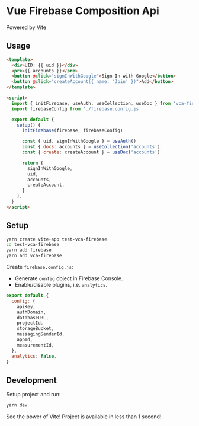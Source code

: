 # Vue Firebase Composition Api

Powered by Vite

## Usage

```html
<template>
  <div>UID: {{ uid }}</div>
  <pre>{{ accounts }}</pre>
  <button @click="signInWithGoogle">Sign In with Google</button>
  <button @click="createAccount({ name: 'Join' })">Add</button>
</template>

<script>
  import { initFirebase, useAuth, useCollection, useDoc } from 'vca-firebase'
  import firebaseConfig from './firebase.config.js'

  export default {
    setup() {
      initFirebase(firebase, firebaseConfig)

      const { uid, signInWithGoogle } = useAuth()
      const { docs: accounts } = useCollection('accounts')
      const { create: createAccount } = useDoc('accounts')

      return {
        signInWithGoogle,
        uid,
        accounts,
        createAccount,
      }
    },
  }
</script>
```

## Setup

```bash
yarn create vite-app test-vca-firebase
cd test-vca-firebase
yarn add firebase
yarn add vca-firebase
```

Create `firebase.config.js`:

- Generate `config` object in Firebase Console.
- Enable/disable plugins, i.e. `analytics`.

```js
export default {
  config: {
    apiKey,
    authDomain,
    databaseURL,
    projectId,
    storageBucket,
    messagingSenderId,
    appId,
    measurementId,
  },
  analytics: false,
}
```

## Development

Setup project and run:

```bash
yarn dev
```

See the power of Vite! Project is available in less than 1 second!

